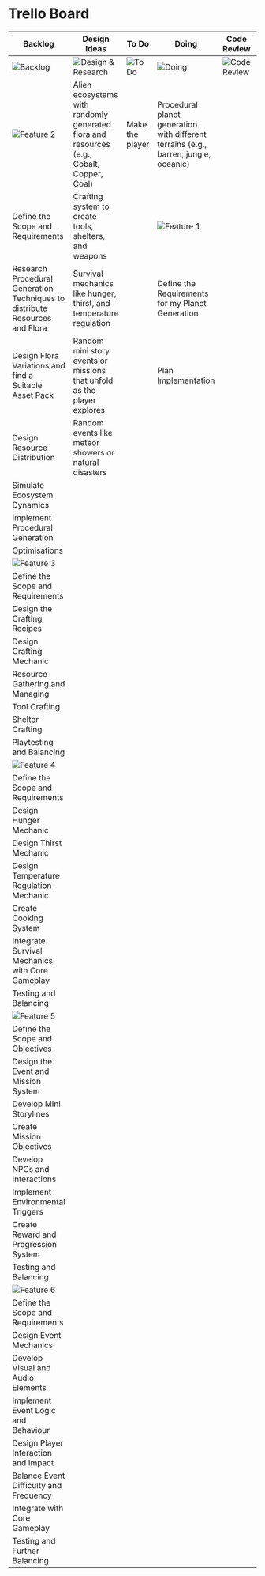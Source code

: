 # Trello Board

| Backlog | Design Ideas | To Do | Doing | Code Review | Done 🎉 |
| --- | --- | --- | --- | --- | --- |
| ![Backlog](https://trello.com/1/cards/66cb5bc19148311170bb5831/attachments/66cb5bc19148311170bb5a19/download) | ![Design & Research](https://trello.com/1/cards/66cb5bc19148311170bb5833/attachments/66cb5bc19148311170bb5a22/download) | ![To Do](https://trello.com/1/cards/66cb5bc19148311170bb5835/attachments/66cb5bc19148311170bb5a2b/download) | ![Doing](https://trello.com/1/cards/66cb5bc19148311170bb5837/attachments/66cb5bc19148311170bb5a34/download) | ![Code Review](https://trello.com/1/cards/66cb5bc19148311170bb583b/attachments/66cb5bc19148311170bb5a4b/download) | ![Done](https://trello.com/1/cards/66cb5bc19148311170bb5839/attachments/66cb5bc19148311170bb5a42/download) |
| ![Feature 2](https://trello.com/1/cards/66cda2a82bbe33d7160af360/attachments/66cda34d7808cd83ed1f1d8d/download) | Alien ecosystems with randomly generated flora and resources (e.g., Cobalt, Copper, Coal) | Make the player | Procedural planet generation with different terrains (e.g., barren, jungle, oceanic) |  | Understand the basics of Procedural Generation |
| Define the Scope and Requirements | Crafting system to create tools, shelters, and weapons |  | ![Feature 1](https://trello.com/1/cards/66cda23322afe8a6aa6d59c8/attachments/66cda2f191f4a4f1388fbd3c/download) |  | Research existing algorithms and compare them |
| Research Procedural Generation Techniques to distribute Resources and Flora | Survival mechanics like hunger, thirst, and temperature regulation |  | Define the Requirements for my Planet Generation |  | Choose the most suitable algorithm |
| Design Flora Variations and find a Suitable Asset Pack | Random mini story events or missions that unfold as the player explores |  | Plan Implementation |  |  |
| Design Resource Distribution | Random events like meteor showers or natural disasters |  |  |  |  |
| Simulate Ecosystem Dynamics |  |  |  |  |  |
| Implement Procedural Generation |  |  |  |  |  |
| Optimisations |  |  |  |  |  |
| ![Feature 3](https://trello.com/1/cards/66cda3bcbaad1cd3dad978cd/attachments/66cda402096ed992272ffff2/download) |  |  |  |  |  |
| Define the Scope and Requirements |  |  |  |  |  |
| Design the Crafting Recipes |  |  |  |  |  |
| Design Crafting Mechanic |  |  |  |  |  |
| Resource Gathering and Managing |  |  |  |  |  |
| Tool Crafting |  |  |  |  |  |
| Shelter Crafting |  |  |  |  |  |
| Playtesting and Balancing |  |  |  |  |  |
| ![Feature 4](https://trello.com/1/cards/66cb761611c8623ed16ab600/attachments/66d0d6e101aea8affd1bcd4d/download) |  |  |  |  |  |
| Define the Scope and Requirements |  |  |  |  |  |
| Design Hunger Mechanic |  |  |  |  |  |
| Design Thirst Mechanic |  |  |  |  |  |
| Design Temperature Regulation Mechanic |  |  |  |  |  |
| Create Cooking System |  |  |  |  |  |
| Integrate Survival Mechanics with Core Gameplay |  |  |  |  |  |
| Testing and Balancing |  |  |  |  |  |
| ![Feature 5](https://trello.com/1/cards/66d76e1f6d9ac53597ea64f8/attachments/66d76e23d433e0a2a938ad96/download) |  |  |  |  |  |
| Define the Scope and Objectives |  |  |  |  |  |
| Design the Event and Mission System |  |  |  |  |  |
| Develop Mini Storylines |  |  |  |  |  |
| Create Mission Objectives |  |  |  |  |  |
| Develop NPCs and Interactions |  |  |  |  |  |
| Implement Environmental Triggers |  |  |  |  |  |
| Create Reward and Progression System |  |  |  |  |  |
| Testing and Balancing |  |  |  |  |  |
| ![Feature 6](https://trello.com/1/cards/66d892839f767ef988054ac9/attachments/66d8928697a0a1b0dc9622eb/download) |  |  |  |  |  |
| Define the Scope and Requirements |  |  |  |  |  |
| Design Event Mechanics |  |  |  |  |  |
| Develop Visual and Audio Elements |  |  |  |  |  |
| Implement Event Logic and Behaviour |  |  |  |  |  |
| Design Player Interaction and Impact |  |  |  |  |  |
| Balance Event Difficulty and Frequency |  |  |  |  |  |
| Integrate with Core Gameplay |  |  |  |  |  |
| Testing and Further Balancing |  |  |  |  |  |
